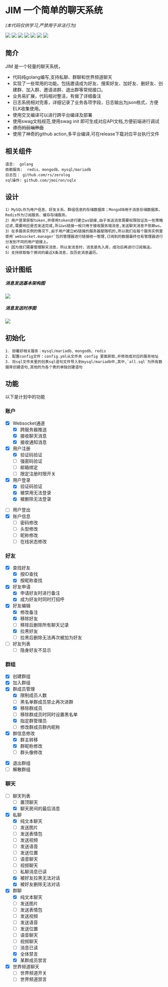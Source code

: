 # JIM 一个简单的聊天系统
*(本代码仅供学习,严禁用于非法行为)*

![](https://img.shields.io/github/actions/workflow/status/jerbe/jim/cross-build.yml)
![](https://img.shields.io/github/issues/jerbe/jim?color=green)
![](https://img.shields.io/github/stars/jerbe/jim?color=yellow)
![](https://img.shields.io/github/forks/jerbe/jim?color=orange)
![](https://img.shields.io/github/license/jerbe/jim?color=ff69b4)
![](https://img.shields.io/github/languages/count/jerbe/jim)
![](https://img.shields.io/github/languages/code-size/jerbe/jim?color=blueviolet)


## 简介
JIM 是一个轻量的聊天系统，

* 代码纯golang编写,支持私聊、群聊和世界频道聊天
* 实现了一些常用的功能。包括邀请成为好友、搜索好友、加好友、删好友、创建群、加入群、邀请进群、退出群等常规接口。
* 业务易扩展，代码相对整洁，有做了详细备注
* 日志系统相对完善，详细记录了业务各项字段，日志输出为json格式，方便ELK收集使用。
* 使用交叉编译可以进行跨平台编译及部署
* 使用swag文档规范,使用swag init 即可生成对应API文档,方便前端进行调试
* ~~漂亮的前端界面~~
* 使用了神奇的github action,多平台编译,可在release下载对应平台执行文件

## 相关组件
    语言:  golang  
    依赖服务:  redis、mongodb、mysql/mariadb
    日志包： github.com/rs/zerolog
    sql操作: github.com/jmoiron/sqlx

## 设计
    1）MySQL作为用户信息、好友关系、群组信息的存储数据库；MongoDB用于消息存储数据库。 Redis作为订阅服务、缓存存储服务。
    2）用户登录获取token,并使用token进行建立ws链接,由于发送消息需要权限验证及一些策略过滤,需要响应是否发送完成,所以ws链接一般只用于接收服务端消息,发送聊天消息不依赖ws。
    3）在多服务实例的情况下,由于用户建立WS链接的服务器是随机的,所以我们在每个服务实例里使用`websocket.manager`包的管理器进行链接统一管理,订阅到的数据最终也有管理器进行分发到不同的用户链接上。
    4）因为我们需要管理聊天消息，所以发消息时，消息是先入库，成功后再进行订阅推送。
    5）支持获取每个房间的最近X条消息，及历史消息遍历。
## 设计图纸

##### 消息发送基本架构图
![](./assets/聊天架构设计.jpg)

##### 消息发送时序图

![](./assets/时序图.jpeg)

## 初始化
    1. 部署好相关服务：mysql/mariadb、mongodb、redis
    2. 配置config文件：config.yml从文件夹 config 里面获取,并修改成对应的服务地址
    3. 将sql文件夹里的创表sql语句文件导入到mysql/mariadb中,其中,`all.sql`为所有数据库创建语句,其他的为各个表的单独创建语句

## 功能
以下是计划中的功能
### 账户
+ [x] Websocket通道
  - [x] 跨服务器推送
  - [x] 接收聊天消息
  - [x] 接收通知消息
+ [x] 用户注册
  - [x] 验证码验证
  - [ ] 强密码验证
  - [ ] 邮箱绑定
  - [ ] 限定注册时限开关
+ [x] 用户登录
  - [x] 验证码验证
  - [x] 被禁用无法登录
  - [x] 被删除无法登录
- [ ] 用户登出
- [x] 账户信息
  - [ ] 密码修改
  - [ ] 头型修改
  - [ ] 昵称修改
  - [ ] 在线状态修改

### 好友
- [x] 查找好友
  - [x] 按ID查找
  - [x] 按昵称查找
- [x] 好友申请
  - [x] 申请好友时进行备注
  - [x] 成为好友时同时打招呼
- [x] 好友编辑
  - [x] 修改备注
  - [x] 移除好友
  - [ ] 移除后删除所有聊天记录
  - [x] 拉黑好友
  - [ ] 拉黑后删除无法再次被加为好友
- [ ] 好友列表
  - [ ] 隐身好友不显示

### 群组
+ [x] 创建群组
+ [x] 加入群组
+ [x] 群成员管理
  - [x] 限制成员人数
  - [ ] 黑名单群成员禁止再次进群
  - [x] 移除群成员
  - [ ] 移除群成员时同时设置黑名单
  - [x] 指定群管理员
  - [ ] 修改群成员群内昵称
+ [x] 群信息修改
  - [x] 群主转移
  - [x] 群昵称修改
  - [ ] 群头像修改
- [x] 退出群组
- [ ] 解散群组

### 聊天
- [ ] 聊天列表
  - [ ] 置顶聊天
  - [x] 聊天房间的最后消息
- [x] 私聊
  - [x] 纯文本聊天
  - [ ] 发送图片
  - [ ] 发送表情包
  - [ ] 发送视频
  - [ ] 发送语音
  - [ ] 发送位置
  - [ ] 语音聊天
  - [ ] 视频聊天
  - [ ] 私聊消息已读
  - [x] 被好友拉黑无法对话
  - [x] 被好友删除无法对话
- [x] 群聊
  - [x] 纯文本聊天
  - [ ] 发送图片
  - [ ] 发送表情包
  - [ ] 发送视频
  - [ ] 发送语音
  - [ ] 发送位置
  - [ ] 语音聊天
  - [ ] 视频聊天
  - [ ] 消息已读
  - [x] 全体禁言
  - [x] 某群成员禁言
- [x] 世界频道聊天
  - [ ] 世界频道开关
  - [ ] 世界频道禁言
